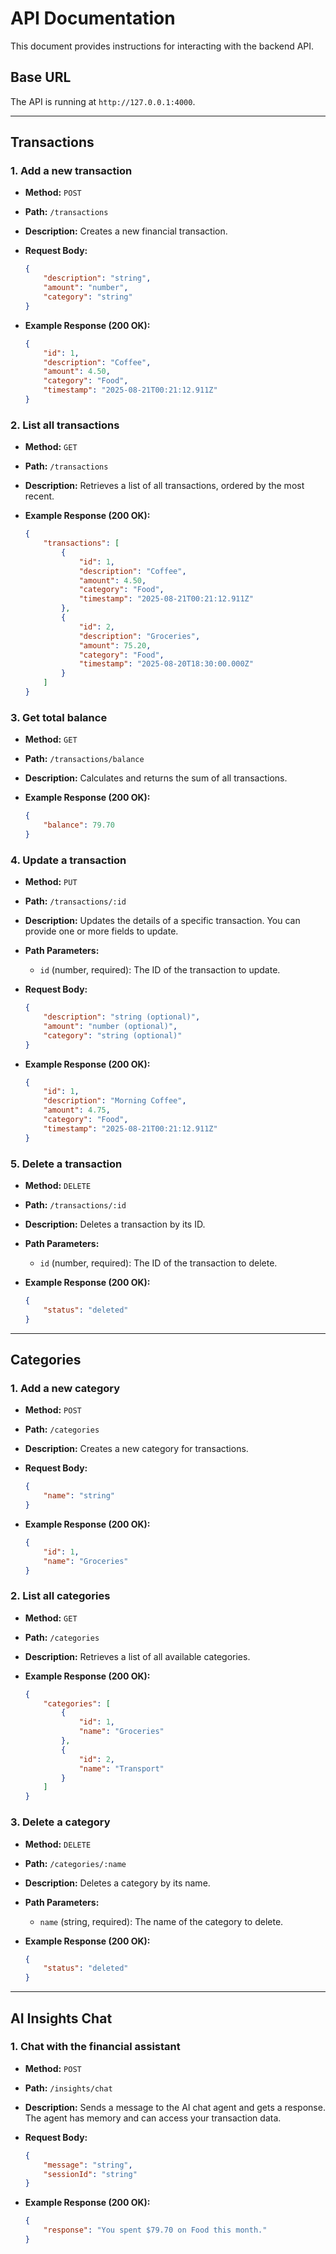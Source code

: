 # API Documentation

This document provides instructions for interacting with the backend API.

## Base URL

The API is running at `http://127.0.0.1:4000`.

---

## Transactions

### 1. Add a new transaction

* **Method:** `POST`
* **Path:** `/transactions`
* **Description:** Creates a new financial transaction.
* **Request Body:**

    ```json
    {
        "description": "string",
        "amount": "number",
        "category": "string"
    }
    ```

* **Example Response (200 OK):**

    ```json
    {
        "id": 1,
        "description": "Coffee",
        "amount": 4.50,
        "category": "Food",
        "timestamp": "2025-08-21T00:21:12.911Z"
    }
    ```

### 2. List all transactions

* **Method:** `GET`
* **Path:** `/transactions`
* **Description:** Retrieves a list of all transactions, ordered by the most recent.
* **Example Response (200 OK):**

    ```json
    {
        "transactions": [
            {
                "id": 1,
                "description": "Coffee",
                "amount": 4.50,
                "category": "Food",
                "timestamp": "2025-08-21T00:21:12.911Z"
            },
            {
                "id": 2,
                "description": "Groceries",
                "amount": 75.20,
                "category": "Food",
                "timestamp": "2025-08-20T18:30:00.000Z"
            }
        ]
    }
    ```

### 3. Get total balance

* **Method:** `GET`
* **Path:** `/transactions/balance`
* **Description:** Calculates and returns the sum of all transactions.
* **Example Response (200 OK):**

    ```json
    {
        "balance": 79.70
    }
    ```

### 4. Update a transaction

* **Method:** `PUT`
* **Path:** `/transactions/:id`
* **Description:** Updates the details of a specific transaction. You can provide one or more fields to update.
* **Path Parameters:**
  * `id` (number, required): The ID of the transaction to update.
* **Request Body:**

    ```json
    {
        "description": "string (optional)",
        "amount": "number (optional)",
        "category": "string (optional)"
    }
    ```

* **Example Response (200 OK):**

    ```json
    {
        "id": 1,
        "description": "Morning Coffee",
        "amount": 4.75,
        "category": "Food",
        "timestamp": "2025-08-21T00:21:12.911Z"
    }
    ```

### 5. Delete a transaction

* **Method:** `DELETE`
* **Path:** `/transactions/:id`
* **Description:** Deletes a transaction by its ID.
* **Path Parameters:**
  * `id` (number, required): The ID of the transaction to delete.
* **Example Response (200 OK):**

    ```json
    {
        "status": "deleted"
    }
    ```

---

## Categories

### 1. Add a new category

* **Method:** `POST`
* **Path:** `/categories`
* **Description:** Creates a new category for transactions.
* **Request Body:**

    ```json
    {
        "name": "string"
    }
    ```

* **Example Response (200 OK):**

    ```json
    {
        "id": 1,
        "name": "Groceries"
    }
    ```

### 2. List all categories

* **Method:** `GET`
* **Path:** `/categories`
* **Description:** Retrieves a list of all available categories.
* **Example Response (200 OK):**

    ```json
    {
        "categories": [
            {
                "id": 1,
                "name": "Groceries"
            },
            {
                "id": 2,
                "name": "Transport"
            }
        ]
    }
    ```

### 3. Delete a category

* **Method:** `DELETE`
* **Path:** `/categories/:name`
* **Description:** Deletes a category by its name.
* **Path Parameters:**
  * `name` (string, required): The name of the category to delete.
* **Example Response (200 OK):**

    ```json
    {
        "status": "deleted"
    }
    ```

---

## AI Insights Chat

### 1. Chat with the financial assistant

* **Method:** `POST`
* **Path:** `/insights/chat`
* **Description:** Sends a message to the AI chat agent and gets a response. The agent has memory and can access your transaction data.
* **Request Body:**

    ```json
    {
        "message": "string",
        "sessionId": "string"
    }
    ```

* **Example Response (200 OK):**

    ```json
    {
        "response": "You spent $79.70 on Food this month."
    }
